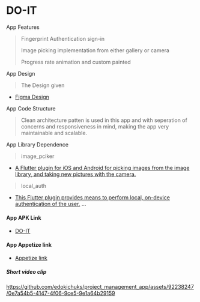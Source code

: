 # DO-IT

App Features

> Fingerprint Authentication sign-in
> 
> Image picking implementation from either gallery or camera
> 
> Progress rate animation and custom painted 
>

App Design

> The Design given

- [Figma Design](https://www.figma.com/file/KPAjq7QeMzgcqZJPhWJk17/Project-management-app-(Test)-(Copy)?type=design&node-id=0-1&mode=design&t=9u1u9mZvrmqbtWFZ-0)



App Code Structure

> Clean architecture patten is used in this app and with seperation of concerns and responsiveness in mind, making the app very maintainable and scalable.

App Library Dependence

> image_pciker

- [A Flutter plugin for iOS and Android for picking images from the image library, and taking new pictures with the camera.]([https://pub.dev/packages/url_launcher](https://pub.dev/packages/image_picker))

> local_auth

- [This Flutter plugin provides means to perform local, on-device authentication of the user.](https://pub.dev/packages/url_launcher](https://pub.dev/packages/local_auth))
...

#### App APK Link

- [DO-IT](https://drive.google.com/file/d/1pcmpr1wpSa3DwHXMDpyCDNYzqvXhDeDz/view?usp=drivesdk)

#### App Appetize link

- [Appetize link ](https://appetize.io/app/vqfbzn4zf25szwnc2wzmbttuz4?device=pixel4&osVersion=11.0&scale=75)

##### Short video clip

https://github.com/edokichuks/project_management_app/assets/92238247/0e7a54b5-4147-4f06-9ce5-9e1a64b29159




